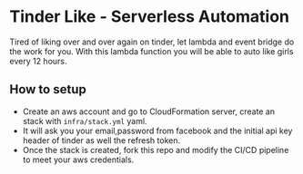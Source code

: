 # Tinder Like - Serverless Automation

Tired of liking over and over again on tinder, let lambda and event bridge do the work for you.
With this lambda function you will be able to auto like girls every 12 hours.

## How to setup

- Create an aws account and go to CloudFormation server, create an stack with `infra/stack.yml` yaml.
- It will ask you your email,password from facebook and the initial api key header of tinder as well the refresh token.
- Once the stack is created, fork this repo and modify the CI/CD pipeline to meet your aws credentials.
